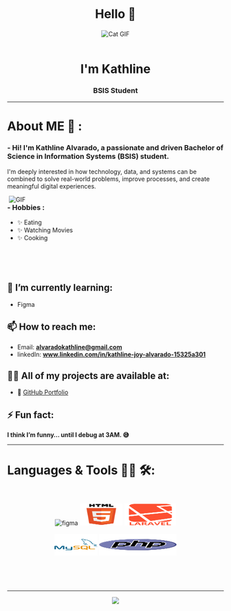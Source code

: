 <h1 align="center">Hello 👋</h1>

<div align="center">
  <img height="300" width="500" alt="Cat GIF" align="center" src="https://media.giphy.com/media/JIX9t2j0ZTN9S/giphy.gif">
</div>

</br>

<h1 align="center">I'm Kathline</h1>
<h3 align="center">BSIS Student</h3>

---
# About ME 💬 :

### - Hi! I'm Kathline Alvarado, a passionate and driven Bachelor of Science in Information Systems (BSIS) student.
I'm deeply interested in how technology, data, and systems can be combined to solve real-world problems, improve processes, and create meaningful digital experiences.

<img hight="400" width="500" alt="GIF" align="right" src="https://github.com/Xx-Ashutosh-xX/Xx-Ashutosh-xX/blob/master/assets/1936.gif">

### - Hobbies : 
- ✨ Eating
- ✨ Watching Movies
- ✨ Cooking


</br>
</br>
</br>

## 🌱 I’m currently learning:
- Figma

## 📫 How to reach me:
- Email: **alvaradokathline@gmail.com**
- linkedIn: **www.linkedin.com/in/kathline-joy-alvarado-15325a301**

## 👨‍💻 All of my projects are available at:
- 🔗 [GitHub Portfolio](https://github.com/Kthalvs/Kthalvs.git)

## ⚡ Fun fact:
**I think I’m funny… until I debug at 3AM. 😅**

---

# Languages & Tools 👨‍💻 🛠:
</br>

<p align="center">
  <img src="https://www.vectorlogo.zone/logos/figma/figma-icon.svg" alt="figma" width="120" height="50"/>
  <img src="https://raw.githubusercontent.com/devicons/devicon/master/icons/html5/html5-original-wordmark.svg" alt="html5" width="100" height="50"/>
  <img src="https://raw.githubusercontent.com/devicons/devicon/master/icons/laravel/laravel-plain-wordmark.svg" alt="laravel" width="120" height="50"/>
</br>
</br>
  <img src="https://raw.githubusercontent.com/devicons/devicon/master/icons/mysql/mysql-original-wordmark.svg" alt="mysql" width="100" height="50"/>
  <img src="https://raw.githubusercontent.com/devicons/devicon/master/icons/php/php-original.svg" alt="php" width="180" height="50"/>
</p>
</br>
</br>
</br>


---

<p align="center">
  <a href="https://github.com/anuraghazra/github-readme-stats">
    <img src="https://github-readme-stats.vercel.app/api?username=Kthalvs&show_icons=true&theme=radical"/>
  </a>
</p>
